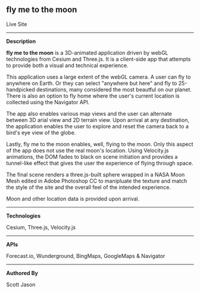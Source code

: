 ## **fly me to the moon** 


Live Site 

-----------------------------------------------------------------------

**Description**

**fly me to the moon** is a 3D-animated application driven by webGL technologies from Cesium and Three.js. It is a client-side app that attempts to provide both a visual and technical experience.

This application uses a large extent of the webGL camera. A user can fly to anywhere on Earth. Or they can select "anywhere but here" and fly to 25-handpicked destinations, many considered the most beautful on our planet. There is also an option to fly home where the user's current location is collected using the Navigator API.

The app also enables various map views and the user can alternate between 3D arial view and 2D terrain view. Upon arrival at any destination, the application enables the user to explore and reset the camera back to a bird's eye view of the globe.

Lastly, fly me to the moon enables, well, flying to the moon. Only this aspect of the app does not use the real moon's location. Using Velocity.js animations, the DOM fades to black on scene initiation and provides a tunnel-like effect that gives the user the experience of flying through space. 

The final scene renders a three.js-built sphere wrapped in a NASA Moon Mesh edited in Adobe Photoshop CC to manipluate the texture and match the style of the site and the overall feel of the intended experience.

Moon and other location data is provided upon arrival.

-----------------------------------------------------------------------

**Technologies**

Cesium, Three.js, Velocity.js

-----------------------------------------------------------------------

**APIs**

Forecast.io, Wunderground, BingMaps, GoogleMaps & Navigator

-----------------------------------------------------------------------

**Authored By**

Scott Jason